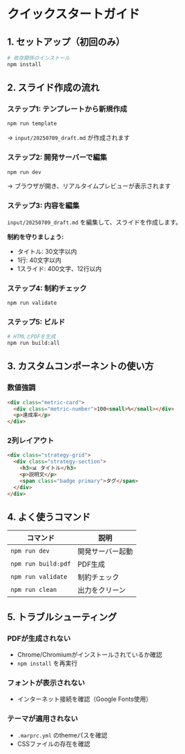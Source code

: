 # クイックスタートガイド

## 1. セットアップ（初回のみ）

```bash
# 依存関係のインストール
npm install
```

## 2. スライド作成の流れ

### ステップ1: テンプレートから新規作成

```bash
npm run template
```
→ `input/20250709_draft.md` が作成されます

### ステップ2: 開発サーバーで編集

```bash
npm run dev
```
→ ブラウザが開き、リアルタイムプレビューが表示されます

### ステップ3: 内容を編集

`input/20250709_draft.md` を編集して、スライドを作成します。

**制約を守りましょう:**
- タイトル: 30文字以内
- 1行: 40文字以内
- 1スライド: 400文字、12行以内

### ステップ4: 制約チェック

```bash
npm run validate
```

### ステップ5: ビルド

```bash
# HTMLとPDFを生成
npm run build:all
```

## 3. カスタムコンポーネントの使い方

### 数値強調
```html
<div class="metric-card">
  <div class="metric-number">100<small>%</small></div>
  <p>達成率</p>
</div>
```

### 2列レイアウト
```html
<div class="strategy-grid">
  <div class="strategy-section">
    <h3>📊 タイトル</h3>
    <p>説明文</p>
    <span class="badge primary">タグ</span>
  </div>
</div>
```

## 4. よく使うコマンド

| コマンド | 説明 |
|---------|------|
| `npm run dev` | 開発サーバー起動 |
| `npm run build:pdf` | PDF生成 |
| `npm run validate` | 制約チェック |
| `npm run clean` | 出力をクリーン |

## 5. トラブルシューティング

### PDFが生成されない
- Chrome/Chromiumがインストールされているか確認
- `npm install` を再実行

### フォントが表示されない
- インターネット接続を確認（Google Fonts使用）

### テーマが適用されない
- `.marprc.yml` のthemeパスを確認
- CSSファイルの存在を確認